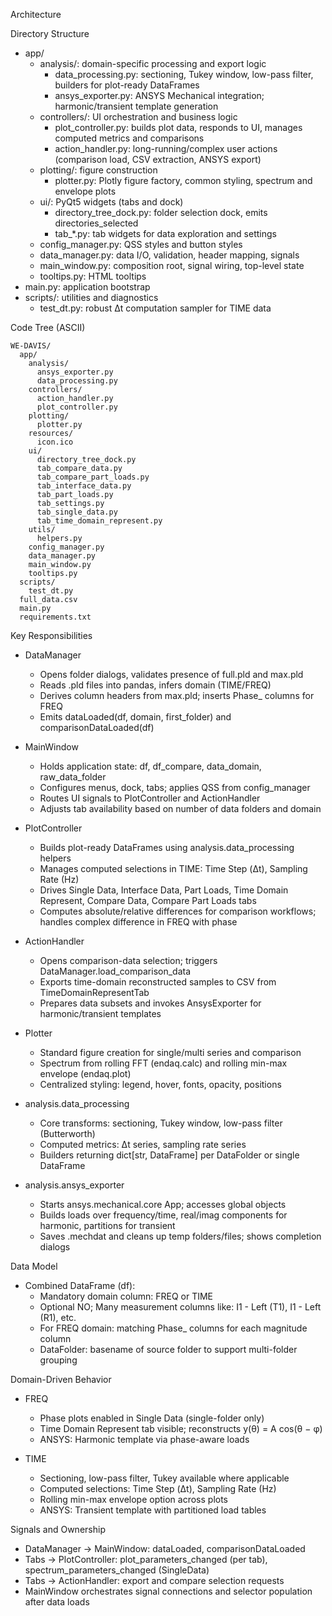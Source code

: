 Architecture

Directory Structure

- app/
  - analysis/: domain-specific processing and export logic
    - data_processing.py: sectioning, Tukey window, low-pass filter, builders for plot-ready DataFrames
    - ansys_exporter.py: ANSYS Mechanical integration; harmonic/transient template generation
  - controllers/: UI orchestration and business logic
    - plot_controller.py: builds plot data, responds to UI, manages computed metrics and comparisons
    - action_handler.py: long-running/complex user actions (comparison load, CSV extraction, ANSYS export)
  - plotting/: figure construction
    - plotter.py: Plotly figure factory, common styling, spectrum and envelope plots
  - ui/: PyQt5 widgets (tabs and dock)
    - directory_tree_dock.py: folder selection dock, emits directories_selected
    - tab_*.py: tab widgets for data exploration and settings
  - config_manager.py: QSS styles and button styles
  - data_manager.py: data I/O, validation, header mapping, signals
  - main_window.py: composition root, signal wiring, top-level state
  - tooltips.py: HTML tooltips
- main.py: application bootstrap
- scripts/: utilities and diagnostics
  - test_dt.py: robust Δt computation sampler for TIME data

Code Tree (ASCII)

```
WE-DAVIS/
  app/
    analysis/
      ansys_exporter.py
      data_processing.py
    controllers/
      action_handler.py
      plot_controller.py
    plotting/
      plotter.py
    resources/
      icon.ico
    ui/
      directory_tree_dock.py
      tab_compare_data.py
      tab_compare_part_loads.py
      tab_interface_data.py
      tab_part_loads.py
      tab_settings.py
      tab_single_data.py
      tab_time_domain_represent.py
    utils/
      helpers.py
    config_manager.py
    data_manager.py
    main_window.py
    tooltips.py
  scripts/
    test_dt.py
  full_data.csv
  main.py
  requirements.txt
```

Key Responsibilities

- DataManager
  - Opens folder dialogs, validates presence of full.pld and max.pld
  - Reads .pld files into pandas, infers domain (TIME/FREQ)
  - Derives column headers from max.pld; inserts Phase_ columns for FREQ
  - Emits dataLoaded(df, domain, first_folder) and comparisonDataLoaded(df)

- MainWindow
  - Holds application state: df, df_compare, data_domain, raw_data_folder
  - Configures menus, dock, tabs; applies QSS from config_manager
  - Routes UI signals to PlotController and ActionHandler
  - Adjusts tab availability based on number of data folders and domain

- PlotController
  - Builds plot-ready DataFrames using analysis.data_processing helpers
  - Manages computed selections in TIME: Time Step (Δt), Sampling Rate (Hz)
  - Drives Single Data, Interface Data, Part Loads, Time Domain Represent, Compare Data, Compare Part Loads tabs
  - Computes absolute/relative differences for comparison workflows; handles complex difference in FREQ with phase

- ActionHandler
  - Opens comparison-data selection; triggers DataManager.load_comparison_data
  - Exports time-domain reconstructed samples to CSV from TimeDomainRepresentTab
  - Prepares data subsets and invokes AnsysExporter for harmonic/transient templates

- Plotter
  - Standard figure creation for single/multi series and comparison
  - Spectrum from rolling FFT (endaq.calc) and rolling min-max envelope (endaq.plot)
  - Centralized styling: legend, hover, fonts, opacity, positions

- analysis.data_processing
  - Core transforms: sectioning, Tukey window, low-pass filter (Butterworth)
  - Computed metrics: Δt series, sampling rate series
  - Builders returning dict[str, DataFrame] per DataFolder or single DataFrame

- analysis.ansys_exporter
  - Starts ansys.mechanical.core App; accesses global objects
  - Builds loads over frequency/time, real/imag components for harmonic, partitions for transient
  - Saves .mechdat and cleans up temp folders/files; shows completion dialogs

Data Model

- Combined DataFrame (df):
  - Mandatory domain column: FREQ or TIME
  - Optional NO; Many measurement columns like: I1 - Left (T1), I1 - Left (R1), etc.
  - For FREQ domain: matching Phase_ columns for each magnitude column
  - DataFolder: basename of source folder to support multi-folder grouping

Domain-Driven Behavior

- FREQ
  - Phase plots enabled in Single Data (single-folder only)
  - Time Domain Represent tab visible; reconstructs y(θ) = A cos(θ − φ)
  - ANSYS: Harmonic template via phase-aware loads

- TIME
  - Sectioning, low-pass filter, Tukey available where applicable
  - Computed selections: Time Step (Δt), Sampling Rate (Hz)
  - Rolling min-max envelope option across plots
  - ANSYS: Transient template with partitioned load tables

Signals and Ownership

- DataManager → MainWindow: dataLoaded, comparisonDataLoaded
- Tabs → PlotController: plot_parameters_changed (per tab), spectrum_parameters_changed (SingleData)
- Tabs → ActionHandler: export and compare selection requests
- MainWindow orchestrates signal connections and selector population after data loads



